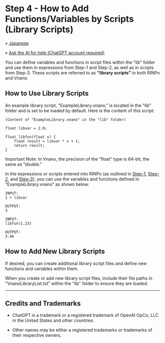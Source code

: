 # Step 4 - How to Add Functions/Variables by Scripts (Library Scripts)

&raquo; [Japanese](Step4_Japanese.md)

&raquo; [Ask the AI for help (ChatGPT account required)](https://chatgpt.com/g/g-Hu225rEdv-rinpn-assistant)

You can define variables and functions in script files within the "lib" folder and use them in expressions from Step-1 and Step-2, as well as in scripts from Step-3. These scripts are referred to as **"library scripts"** in both RINPn and Vnano.

## How to Use Library Scripts

An example library script, "ExampleLibrary.vnano," is located in the "lib" folder and is set to be loaded by default. Here is the content of this script:

    (Content of "ExampleLibrary.vnano" in the "lib" folder)

    float libvar = 2.0;

    float libfun(float x) {
        float result = libvar * x + 1;
        return result;
    }

Important Note: In Vnano, the precision of the "float" type is 64-bit, the same as "double."

In the expressions or scripts entered into RINPn (as outlined in [Step-1](Step1.md), [Step-2](Step2.md), and [Step-3](Step3.md)), you can use the variables and functions defined in "ExampleLibrary.vnano" as shown below:

    INPUT:
    1 + libvar

    OUTPUT:
    3

    INPUT:
    libfun(1.23)

    OUTPUT:
    3.46

## How to Add New Library Scripts

If desired, you can create additional library script files and define new functions and variables within them.

When you create or add new library script files, include their file paths in "VnanoLibraryList.txt" within the "lib" folder to ensure they are loaded.

---

## Credits and Trademarks

* ChatGPT is a trademark or a registered trademark of OpenAI OpCo, LLC in the United States and other countries.

* Other names may be either a registered trademarks or trademarks of their respective owners.
